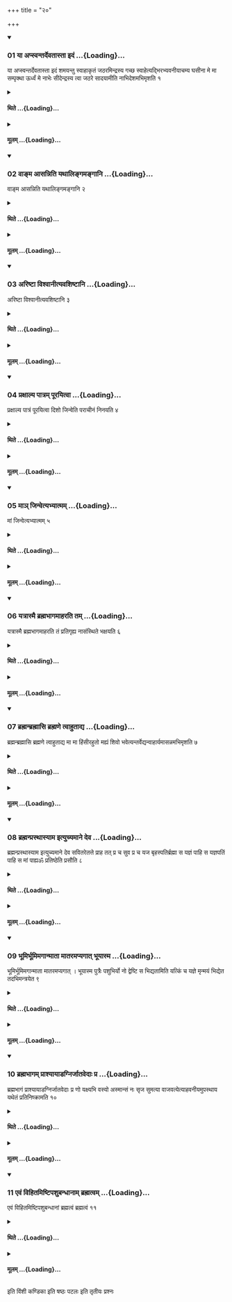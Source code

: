 +++
title = "२०"

+++

<div class="js_include" includetitle="true" newlevelforh1="3" unfilled url="/vedAH_yajuH/taittirIyam/sUtram/ApastambaH/shrautam/vishvAsa-prastutiH/03/20/01_yA_apsvantardevatAstA_idaM.md">
<details open><summary><h3>01 या अप्स्वन्तर्देवतास्ता इदं ...{Loading}...</h3></summary>

या अप्स्वन्तर्देवतास्ता इदं शमयन्तु स्वाहाकृतं जठरमिन्द्रस्य गच्छ स्वाहेत्यद्भिरभ्यवनीयाचम्य घसीना मे मा सम्पृक्था ऊर्ध्वं मे नाभेः सीदेन्द्रस्य त्वा जठरे सादयामीति नाभिदेशमभिमृशति १
</details>
</div>
<div class="js_include collapsed" newlevelforh1="4" title="थिते" unfilled url="/vedAH_yajuH/taittirIyam/sUtram/ApastambaH/shrautam/thite/03/20/01_yA_apsvantardevatAstA_idaM.md">
<details><summary><h4>थिते ...{Loading}...</h4></summary>

या अप्स्वन्तर्देवतास्ता इदं शमयन्तु स्वाहाकृतं जठरमिन्द्रस्य गच्छ स्वाहेत्यद्भिरभ्यवनीयाचम्य घसीना मे मा सम्पृक्था ऊर्ध्वं मे नाभेः सीदेन्द्रस्य त्वा जठरे सादयामीति नाभिदेशमभिमृशति १
</details>
</div>
<div class="js_include collapsed" newlevelforh1="4" title="मूलम्" unfilled url="/vedAH_yajuH/taittirIyam/sUtram/ApastambaH/shrautam/mUlam/03/20/01_yA_apsvantardevatAstA_idaM.md">
<details><summary><h4>मूलम् ...{Loading}...</h4></summary>

या अप्स्वन्तर्देवतास्ता इदं शमयन्तु स्वाहाकृतं जठरमिन्द्रस्य गच्छ स्वाहेत्यद्भिरभ्यवनीयाचम्य घसीना मे मा सम्पृक्था ऊर्ध्वं मे नाभेः सीदेन्द्रस्य त्वा जठरे सादयामीति नाभिदेशमभिमृशति १
</details>
</div>
<div class="js_include" includetitle="true" newlevelforh1="3" unfilled url="/vedAH_yajuH/taittirIyam/sUtram/ApastambaH/shrautam/vishvAsa-prastutiH/03/20/02_vA~Nma_Asanniti_yathAlingamangAni.md">
<details open><summary><h3>02 वाङ्म आसन्निति यथालिङ्गमङ्गानि ...{Loading}...</h3></summary>

वाङ्म आसन्निति यथालिङ्गमङ्गानि २
</details>
</div>
<div class="js_include collapsed" newlevelforh1="4" title="थिते" unfilled url="/vedAH_yajuH/taittirIyam/sUtram/ApastambaH/shrautam/thite/03/20/02_vA~Nma_Asanniti_yathAlingamangAni.md">
<details><summary><h4>थिते ...{Loading}...</h4></summary>

वाङ्म आसन्निति यथालिङ्गमङ्गानि २
</details>
</div>
<div class="js_include collapsed" newlevelforh1="4" title="मूलम्" unfilled url="/vedAH_yajuH/taittirIyam/sUtram/ApastambaH/shrautam/mUlam/03/20/02_vA~Nma_Asanniti_yathAlingamangAni.md">
<details><summary><h4>मूलम् ...{Loading}...</h4></summary>

वाङ्म आसन्निति यथालिङ्गमङ्गानि २
</details>
</div>
<div class="js_include" includetitle="true" newlevelforh1="3" unfilled url="/vedAH_yajuH/taittirIyam/sUtram/ApastambaH/shrautam/vishvAsa-prastutiH/03/20/03_ariShTA_vishvAnItyavashiShTAni.md">
<details open><summary><h3>03 अरिष्टा विश्वानीत्यवशिष्टानि ...{Loading}...</h3></summary>

अरिष्टा विश्वानीत्यवशिष्टानि ३
</details>
</div>
<div class="js_include collapsed" newlevelforh1="4" title="थिते" unfilled url="/vedAH_yajuH/taittirIyam/sUtram/ApastambaH/shrautam/thite/03/20/03_ariShTA_vishvAnItyavashiShTAni.md">
<details><summary><h4>थिते ...{Loading}...</h4></summary>

अरिष्टा विश्वानीत्यवशिष्टानि ३
</details>
</div>
<div class="js_include collapsed" newlevelforh1="4" title="मूलम्" unfilled url="/vedAH_yajuH/taittirIyam/sUtram/ApastambaH/shrautam/mUlam/03/20/03_ariShTA_vishvAnItyavashiShTAni.md">
<details><summary><h4>मूलम् ...{Loading}...</h4></summary>

अरिष्टा विश्वानीत्यवशिष्टानि ३
</details>
</div>
<div class="js_include" includetitle="true" newlevelforh1="3" unfilled url="/vedAH_yajuH/taittirIyam/sUtram/ApastambaH/shrautam/vishvAsa-prastutiH/03/20/04_praxAlya_pAtram_pUrayitvA.md">
<details open><summary><h3>04 प्रक्षाल्य पात्रम् पूरयित्वा ...{Loading}...</h3></summary>

प्रक्षाल्य पात्रं पूरयित्वा दिशो जिन्वेति पराचीनं निनयति ४
</details>
</div>
<div class="js_include collapsed" newlevelforh1="4" title="थिते" unfilled url="/vedAH_yajuH/taittirIyam/sUtram/ApastambaH/shrautam/thite/03/20/04_praxAlya_pAtram_pUrayitvA.md">
<details><summary><h4>थिते ...{Loading}...</h4></summary>

प्रक्षाल्य पात्रं पूरयित्वा दिशो जिन्वेति पराचीनं निनयति ४
</details>
</div>
<div class="js_include collapsed" newlevelforh1="4" title="मूलम्" unfilled url="/vedAH_yajuH/taittirIyam/sUtram/ApastambaH/shrautam/mUlam/03/20/04_praxAlya_pAtram_pUrayitvA.md">
<details><summary><h4>मूलम् ...{Loading}...</h4></summary>

प्रक्षाल्य पात्रं पूरयित्वा दिशो जिन्वेति पराचीनं निनयति ४
</details>
</div>
<div class="js_include" includetitle="true" newlevelforh1="3" unfilled url="/vedAH_yajuH/taittirIyam/sUtram/ApastambaH/shrautam/vishvAsa-prastutiH/03/20/05_mA~n_jinvetyabhyAtmam.md">
<details open><summary><h3>05 माञ् जिन्वेत्यभ्यात्मम् ...{Loading}...</h3></summary>

मां जिन्वेत्यभ्यात्मम् ५
</details>
</div>
<div class="js_include collapsed" newlevelforh1="4" title="थिते" unfilled url="/vedAH_yajuH/taittirIyam/sUtram/ApastambaH/shrautam/thite/03/20/05_mA~n_jinvetyabhyAtmam.md">
<details><summary><h4>थिते ...{Loading}...</h4></summary>

मां जिन्वेत्यभ्यात्मम् ५
</details>
</div>
<div class="js_include collapsed" newlevelforh1="4" title="मूलम्" unfilled url="/vedAH_yajuH/taittirIyam/sUtram/ApastambaH/shrautam/mUlam/03/20/05_mA~n_jinvetyabhyAtmam.md">
<details><summary><h4>मूलम् ...{Loading}...</h4></summary>

मां जिन्वेत्यभ्यात्मम् ५
</details>
</div>
<div class="js_include" includetitle="true" newlevelforh1="3" unfilled url="/vedAH_yajuH/taittirIyam/sUtram/ApastambaH/shrautam/vishvAsa-prastutiH/03/20/06_yatrAsmai_brahmabhAgamAharati_tam.md">
<details open><summary><h3>06 यत्रास्मै ब्रह्मभागमाहरति तम् ...{Loading}...</h3></summary>

यत्रास्मै ब्रह्मभागमाहरति तं प्रतिगृह्य नासंस्थिते भक्षयति ६
</details>
</div>
<div class="js_include collapsed" newlevelforh1="4" title="थिते" unfilled url="/vedAH_yajuH/taittirIyam/sUtram/ApastambaH/shrautam/thite/03/20/06_yatrAsmai_brahmabhAgamAharati_tam.md">
<details><summary><h4>थिते ...{Loading}...</h4></summary>

यत्रास्मै ब्रह्मभागमाहरति तं प्रतिगृह्य नासंस्थिते भक्षयति ६
</details>
</div>
<div class="js_include collapsed" newlevelforh1="4" title="मूलम्" unfilled url="/vedAH_yajuH/taittirIyam/sUtram/ApastambaH/shrautam/mUlam/03/20/06_yatrAsmai_brahmabhAgamAharati_tam.md">
<details><summary><h4>मूलम् ...{Loading}...</h4></summary>

यत्रास्मै ब्रह्मभागमाहरति तं प्रतिगृह्य नासंस्थिते भक्षयति ६
</details>
</div>
<div class="js_include" includetitle="true" newlevelforh1="3" unfilled url="/vedAH_yajuH/taittirIyam/sUtram/ApastambaH/shrautam/vishvAsa-prastutiH/03/20/07_brahmanbrahmAsi_brahmaNe_tvAhutAdya.md">
<details open><summary><h3>07 ब्रह्मन्ब्रह्मासि ब्रह्मणे त्वाहुताद्य ...{Loading}...</h3></summary>

ब्रह्मन्ब्रह्मासि ब्रह्मणे त्वाहुताद्य मा मा हिंसीरहुतो मह्यं शिवो भवेत्यन्तर्वेद्यन्वाहार्यमासन्नमभिमृशति ७
</details>
</div>
<div class="js_include collapsed" newlevelforh1="4" title="थिते" unfilled url="/vedAH_yajuH/taittirIyam/sUtram/ApastambaH/shrautam/thite/03/20/07_brahmanbrahmAsi_brahmaNe_tvAhutAdya.md">
<details><summary><h4>थिते ...{Loading}...</h4></summary>

ब्रह्मन्ब्रह्मासि ब्रह्मणे त्वाहुताद्य मा मा हिंसीरहुतो मह्यं शिवो भवेत्यन्तर्वेद्यन्वाहार्यमासन्नमभिमृशति ७
</details>
</div>
<div class="js_include collapsed" newlevelforh1="4" title="मूलम्" unfilled url="/vedAH_yajuH/taittirIyam/sUtram/ApastambaH/shrautam/mUlam/03/20/07_brahmanbrahmAsi_brahmaNe_tvAhutAdya.md">
<details><summary><h4>मूलम् ...{Loading}...</h4></summary>

ब्रह्मन्ब्रह्मासि ब्रह्मणे त्वाहुताद्य मा मा हिंसीरहुतो मह्यं शिवो भवेत्यन्तर्वेद्यन्वाहार्यमासन्नमभिमृशति ७
</details>
</div>
<div class="js_include" includetitle="true" newlevelforh1="3" unfilled url="/vedAH_yajuH/taittirIyam/sUtram/ApastambaH/shrautam/vishvAsa-prastutiH/03/20/08_brahmanprasthAsyAma_ityuchyamAne_deva.md">
<details open><summary><h3>08 ब्रह्मन्प्रस्थास्याम इत्युच्यमाने देव ...{Loading}...</h3></summary>

ब्रह्मन्प्रस्थास्याम इत्युच्यमाने देव सवितरेतत्ते प्राह तत् प्र च सुव प्र च यज बृहस्पतिर्ब्रह्मा स यज्ञं पाहि स यज्ञपतिं पाहि स मां पाह्यॐ प्रतिष्ठेति प्रसौति ८
</details>
</div>
<div class="js_include collapsed" newlevelforh1="4" title="थिते" unfilled url="/vedAH_yajuH/taittirIyam/sUtram/ApastambaH/shrautam/thite/03/20/08_brahmanprasthAsyAma_ityuchyamAne_deva.md">
<details><summary><h4>थिते ...{Loading}...</h4></summary>

ब्रह्मन्प्रस्थास्याम इत्युच्यमाने देव सवितरेतत्ते प्राह तत् प्र च सुव प्र च यज बृहस्पतिर्ब्रह्मा स यज्ञं पाहि स यज्ञपतिं पाहि स मां पाह्यॐ प्रतिष्ठेति प्रसौति ८
</details>
</div>
<div class="js_include collapsed" newlevelforh1="4" title="मूलम्" unfilled url="/vedAH_yajuH/taittirIyam/sUtram/ApastambaH/shrautam/mUlam/03/20/08_brahmanprasthAsyAma_ityuchyamAne_deva.md">
<details><summary><h4>मूलम् ...{Loading}...</h4></summary>

ब्रह्मन्प्रस्थास्याम इत्युच्यमाने देव सवितरेतत्ते प्राह तत् प्र च सुव प्र च यज बृहस्पतिर्ब्रह्मा स यज्ञं पाहि स यज्ञपतिं पाहि स मां पाह्यॐ प्रतिष्ठेति प्रसौति ८
</details>
</div>
<div class="js_include" includetitle="true" newlevelforh1="3" unfilled url="/vedAH_yajuH/taittirIyam/sUtram/ApastambaH/shrautam/vishvAsa-prastutiH/03/20/09_bhUmirbhUmimagAnmAtA_mAtaramapyagAt_bhUyAsma.md">
<details open><summary><h3>09 भूमिर्भूमिमगान्माता मातरमप्यगात् भूयास्म ...{Loading}...</h3></summary>

भूमिर्भूमिमगान्माता मातरमप्यगात् । भूयास्म पुत्रैः पशुभिर्यो नो द्वेष्टि स भिद्यतामिति यत्किं च यज्ञे मृन्मयं भिद्येत तदभिमन्त्रयेत ९
</details>
</div>
<div class="js_include collapsed" newlevelforh1="4" title="थिते" unfilled url="/vedAH_yajuH/taittirIyam/sUtram/ApastambaH/shrautam/thite/03/20/09_bhUmirbhUmimagAnmAtA_mAtaramapyagAt_bhUyAsma.md">
<details><summary><h4>थिते ...{Loading}...</h4></summary>

भूमिर्भूमिमगान्माता मातरमप्यगात् । भूयास्म पुत्रैः पशुभिर्यो नो द्वेष्टि स भिद्यतामिति यत्किं च यज्ञे मृन्मयं भिद्येत तदभिमन्त्रयेत ९
</details>
</div>
<div class="js_include collapsed" newlevelforh1="4" title="मूलम्" unfilled url="/vedAH_yajuH/taittirIyam/sUtram/ApastambaH/shrautam/mUlam/03/20/09_bhUmirbhUmimagAnmAtA_mAtaramapyagAt_bhUyAsma.md">
<details><summary><h4>मूलम् ...{Loading}...</h4></summary>

भूमिर्भूमिमगान्माता मातरमप्यगात् । भूयास्म पुत्रैः पशुभिर्यो नो द्वेष्टि स भिद्यतामिति यत्किं च यज्ञे मृन्मयं भिद्येत तदभिमन्त्रयेत ९
</details>
</div>
<div class="js_include" includetitle="true" newlevelforh1="3" unfilled url="/vedAH_yajuH/taittirIyam/sUtram/ApastambaH/shrautam/vishvAsa-prastutiH/03/20/10_brahmabhAgam_prAshyAyADagnirjAtavedAH_pra.md">
<details open><summary><h3>10 ब्रह्मभागम् प्राश्यायाडग्निर्जातवेदाः प्र ...{Loading}...</h3></summary>

ब्रह्मभागं प्राश्यायाडग्निर्जातवेदाः प्र णो यक्ष्यभि वस्यो अस्मान्सं नः सृज सुमत्या वाजवत्येत्याहवनीयमुपस्थाय यथेतं प्रतिनिष्क्रामति १०
</details>
</div>
<div class="js_include collapsed" newlevelforh1="4" title="थिते" unfilled url="/vedAH_yajuH/taittirIyam/sUtram/ApastambaH/shrautam/thite/03/20/10_brahmabhAgam_prAshyAyADagnirjAtavedAH_pra.md">
<details><summary><h4>थिते ...{Loading}...</h4></summary>

ब्रह्मभागं प्राश्यायाडग्निर्जातवेदाः प्र णो यक्ष्यभि वस्यो अस्मान्सं नः सृज सुमत्या वाजवत्येत्याहवनीयमुपस्थाय यथेतं प्रतिनिष्क्रामति १०
</details>
</div>
<div class="js_include collapsed" newlevelforh1="4" title="मूलम्" unfilled url="/vedAH_yajuH/taittirIyam/sUtram/ApastambaH/shrautam/mUlam/03/20/10_brahmabhAgam_prAshyAyADagnirjAtavedAH_pra.md">
<details><summary><h4>मूलम् ...{Loading}...</h4></summary>

ब्रह्मभागं प्राश्यायाडग्निर्जातवेदाः प्र णो यक्ष्यभि वस्यो अस्मान्सं नः सृज सुमत्या वाजवत्येत्याहवनीयमुपस्थाय यथेतं प्रतिनिष्क्रामति १०
</details>
</div>
<div class="js_include" includetitle="true" newlevelforh1="3" unfilled url="/vedAH_yajuH/taittirIyam/sUtram/ApastambaH/shrautam/vishvAsa-prastutiH/03/20/11_evaM_vihitamiShTipashubandhAnAm_brahmatvam.md">
<details open><summary><h3>11 एवं विहितमिष्टिपशुबन्धानाम् ब्रह्मत्वम् ...{Loading}...</h3></summary>

एवं विहितमिष्टिपशुबन्धानां ब्रह्मत्वं ब्रह्मत्वं ११
</details>
</div>
<div class="js_include collapsed" newlevelforh1="4" title="थिते" unfilled url="/vedAH_yajuH/taittirIyam/sUtram/ApastambaH/shrautam/thite/03/20/11_evaM_vihitamiShTipashubandhAnAm_brahmatvam.md">
<details><summary><h4>थिते ...{Loading}...</h4></summary>

एवं विहितमिष्टिपशुबन्धानां ब्रह्मत्वं ब्रह्मत्वं ११
</details>
</div>
<div class="js_include collapsed" newlevelforh1="4" title="मूलम्" unfilled url="/vedAH_yajuH/taittirIyam/sUtram/ApastambaH/shrautam/mUlam/03/20/11_evaM_vihitamiShTipashubandhAnAm_brahmatvam.md">
<details><summary><h4>मूलम् ...{Loading}...</h4></summary>

एवं विहितमिष्टिपशुबन्धानां ब्रह्मत्वं ब्रह्मत्वं ११
</details>
</div>

  
इति विंशी कण्डिका 
इति षष्ठः पटलः 
इति तृतीयः प्रश्नः 